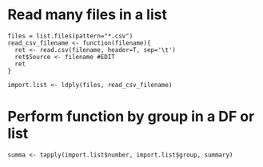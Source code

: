 # Read many files in a list

```{r}
files = list.files(pattern="*.csv")
read_csv_filename <- function(filename){
  ret <- read.csv(filename, header=T, sep='\t')
  ret$Source <- filename #EDIT
  ret
}

import.list <- ldply(files, read_csv_filename)
```
# Perform function by group in a DF or list
```{r}
summa <- tapply(import.list$number, import.list$group, summary)

```

